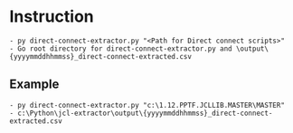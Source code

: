 # Instruction
    - py direct-connect-extractor.py "<Path for Direct connect scripts>"
    - Go root directory for direct-connect-extractor.py and \output\{yyyymmddhhmmss}_direct-connect-extracted.csv

## Example
    - py direct-connect-extractor.py "c:\1.12.PPTF.JCLLIB.MASTER\MASTER"
    - c:\Python\jcl-extractor\output\{yyyymmddhhmmss}_direct-connect-extracted.csv